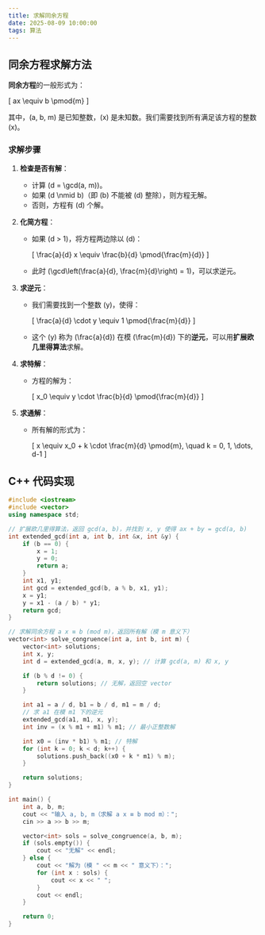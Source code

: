 ```yaml
---
title: 求解同余方程
date: 2025-08-09 10:00:00
tags: 算法
---
```


## 同余方程求解方法

**同余方程**的一般形式为：

\[
ax \equiv b \pmod{m}
\]

其中，\(a, b, m\) 是已知整数，\(x\) 是未知数。我们需要找到所有满足该方程的整数 \(x\)。

### 求解步骤

1.  **检查是否有解**：

    *   计算 \(d = \gcd(a, m)\)。
    *   如果 \(d \nmid b\)（即 \(b\) 不能被 \(d\) 整除），则方程无解。
    *   否则，方程有 \(d\) 个解。

2.  **化简方程**：

    *   如果 \(d > 1\)，将方程两边除以 \(d\)：

        \[
        \frac{a}{d} x \equiv \frac{b}{d} \pmod{\frac{m}{d}}
        \]
    *   此时 \(\gcd\left(\frac{a}{d}, \frac{m}{d}\right) = 1\)，可以求逆元。

3.  **求逆元**：

    *   我们需要找到一个整数 \(y\)，使得：

        \[
        \frac{a}{d} \cdot y \equiv 1 \pmod{\frac{m}{d}}
        \]
    *   这个 \(y\) 称为 \(\frac{a}{d}\) 在模 \(\frac{m}{d}\) 下的**逆元**，可以用**扩展欧几里得算法**求解。

4.  **求特解**：

    *   方程的解为：

        \[
        x_0 \equiv y \cdot \frac{b}{d} \pmod{\frac{m}{d}}
        \]

5.  **求通解**：

    *   所有解的形式为：

        \[
        x \equiv x_0 + k \cdot \frac{m}{d} \pmod{m}, \quad k = 0, 1, \dots, d-1
        \]

## C++ 代码实现

```cpp
#include <iostream>
#include <vector>
using namespace std;

// 扩展欧几里得算法，返回 gcd(a, b)，并找到 x, y 使得 ax + by = gcd(a, b)
int extended_gcd(int a, int b, int &x, int &y) {
    if (b == 0) {
        x = 1;
        y = 0;
        return a;
    }
    int x1, y1;
    int gcd = extended_gcd(b, a % b, x1, y1);
    x = y1;
    y = x1 - (a / b) * y1;
    return gcd;
}

// 求解同余方程 a x ≡ b (mod m)，返回所有解（模 m 意义下）
vector<int> solve_congruence(int a, int b, int m) {
    vector<int> solutions;
    int x, y;
    int d = extended_gcd(a, m, x, y); // 计算 gcd(a, m) 和 x, y

    if (b % d != 0) {
        return solutions; // 无解，返回空 vector
    }

    int a1 = a / d, b1 = b / d, m1 = m / d;
    // 求 a1 在模 m1 下的逆元
    extended_gcd(a1, m1, x, y);
    int inv = (x % m1 + m1) % m1; // 最小正整数解

    int x0 = (inv * b1) % m1; // 特解
    for (int k = 0; k < d; k++) {
        solutions.push_back((x0 + k * m1) % m);
    }

    return solutions;
}

int main() {
    int a, b, m;
    cout << "输入 a, b, m（求解 a x ≡ b mod m）：";
    cin >> a >> b >> m;

    vector<int> sols = solve_congruence(a, b, m);
    if (sols.empty()) {
        cout << "无解" << endl;
    } else {
        cout << "解为（模 " << m << " 意义下）：";
        for (int x : sols) {
            cout << x << " ";
        }
        cout << endl;
    }

    return 0;
}